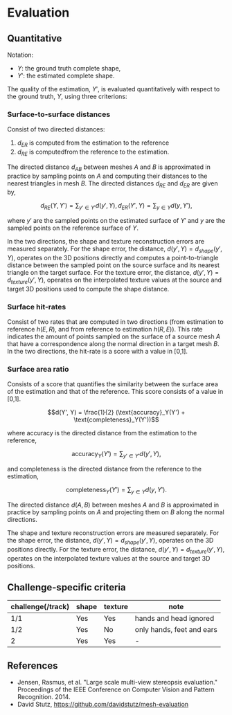 # Evaluation

## Quantitative

Notation:

- $`Y`$: the ground truth complete shape,
- $`Y'`$: the estimated complete shape.

The quality of the estimation, $`Y'`$, is evaluated quantitatively with respect
to the ground truth, $`Y`$, using three criterions:

### Surface-to-surface distances 

Consist of two directed distances:

1. $`d_{ER}`$ is computed from the estimation to the reference
2. $`d_{RE}`$ is computedfrom the reference to the estimation. 

The directed distance $`d_{AB}`$ between meshes $`A`$ and $`B`$ is
approximated in practice by sampling points on $`A`$ and computing their 
distances to the nearest triangles in mesh $`B`$. 
The directed distances $`d_{RE}`$ and $`d_{ER}`$ are given by, 
```math
d_{RE}(Y,Y') = \sum_{y' \in Y'} d(y', Y),
d_{ER}(Y',Y) = \sum_{y \in Y} d(y, Y'),
```
where $`y'`$ are the sampled points on the estimated surface of $`Y'`$ and  $`y`$ are the sampled points on the reference surface of $`Y`$.

In the two directions, the shape and texture reconstruction errors are measured separately.
For the shape error, the distance,
$`d(y', Y) = d_{shape}(y', Y),`$
operates on the 3D positions directly and computes a point-to-triangle distance between the sampled point on the source surface and its nearest triangle on the target surface.
For the texture error, the distance,
$`d(y', Y) = d_{texture}(y', Y),`$
operates on the interpolated texture values at the source and target 3D
positions used to compute the shape distance.


### Surface hit-rates

Consist of two rates that are computed in two directions 
(from estimation to reference $`h(E,R)`$, and from reference to estimation $`h(R,E)`$). This rate 
indicates the amount of points sampled on the surface of a source mesh $`A`$ that have
a correspondence along the normal direction in a target mesh $`B`$. In the two directions, 
the hit-rate is a score with a value in [0,1].


### Surface area ratio

Consists of a score that quantifies the similarity between
the surface area of the estimation and that of the reference. 
This score consists of a value in [0,1].


```math
d(Y', Y) = \frac{1}{2} (\text{accuracy}_Y(Y') + \text{completeness}_Y(Y'))
```

where accuracy is the directed distance from the estimation to the reference,

```math
\text{accuracy}_Y(Y') = \sum_{y' \in Y'} d(y', Y),
```

and completeness is the directed distance from the reference to the estimation,

```math
\text{completeness}_Y(Y') = \sum_{y \in Y} d(y, Y').
```

The directed distance $`d(A, B)`$ between meshes $`A`$ and $`B`$ is
approximated in practice by sampling points on $`A`$ and projecting them on
$`B`$ along the normal directions.

The shape and texture reconstruction errors are measured separately.
For the shape error, the distance,
$`d(y', Y) = d_{shape}(y', Y),`$
operates on the 3D positions directly.
For the texture error, the distance,
$`d(y', Y) = d_{texture}(y', Y),`$
operates on the interpolated texture values at the source and target 3D
positions.


## Challenge-specific criteria

| challenge(/track) | shape | texture | note                      |
| -                 | -     | -       | -                         |
| 1/1               | Yes   | Yes     | hands and head ignored    |
| 1/2               | Yes   | No      | only hands, feet and ears |
| 2                 | Yes   | Yes     | -                         |


## References

- Jensen, Rasmus, et al.
  "Large scale multi-view stereopsis evaluation."
  Proceedings of the IEEE Conference on Computer Vision and Pattern
  Recognition.
  2014.
- David Stutz, https://github.com/davidstutz/mesh-evaluation
